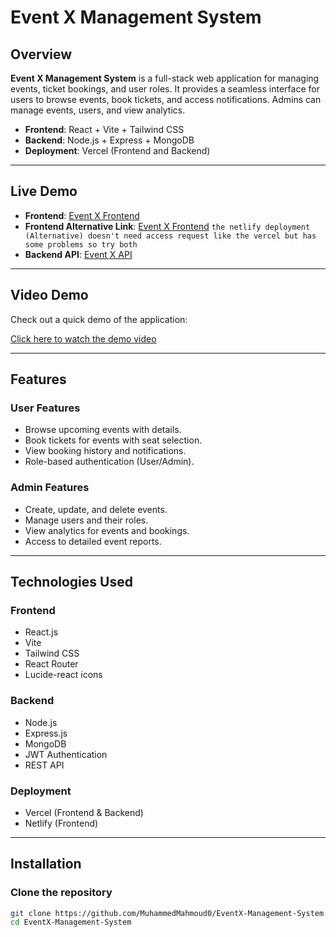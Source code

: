 # Event X Management System

## Overview

**Event X Management System** is a full-stack web application for managing events, ticket bookings, and user roles. It provides a seamless interface for users to browse events, book tickets, and access notifications. Admins can manage events, users, and view analytics.

-   **Frontend**: React + Vite + Tailwind CSS
-   **Backend**: Node.js + Express + MongoDB
-   **Deployment**: Vercel (Frontend and Backend)

---

## Live Demo

-   **Frontend**: [Event X Frontend](https://event-x-management-project-isy9-qqvyguln5.vercel.app)
-   **Frontend Alternative Link**: [Event X Frontend](https://eventx-studio.netlify.app) `the netlify deployment (Alternative) doesn't need access request like the vercel but has some problems so try both`
-   **Backend API**: [Event X API](https://event-x-management-project.vercel.app/api)

---

## Video Demo

Check out a quick demo of the application:

[Click here to watch the demo video](./assets/video/video.mp4)

---

## Features

### User Features

-   Browse upcoming events with details.
-   Book tickets for events with seat selection.
-   View booking history and notifications.
-   Role-based authentication (User/Admin).

### Admin Features

-   Create, update, and delete events.
-   Manage users and their roles.
-   View analytics for events and bookings.
-   Access to detailed event reports.

---

## Technologies Used

### Frontend

-   React.js
-   Vite
-   Tailwind CSS
-   React Router
-   Lucide-react icons

### Backend

-   Node.js
-   Express.js
-   MongoDB
-   JWT Authentication
-   REST API

### Deployment

-   Vercel (Frontend & Backend)
-   Netlify (Frontend)

---

## Installation

### Clone the repository

```bash
git clone https://github.com/MuhammedMahmoud0/EventX-Management-System.git
cd EventX-Management-System
```
